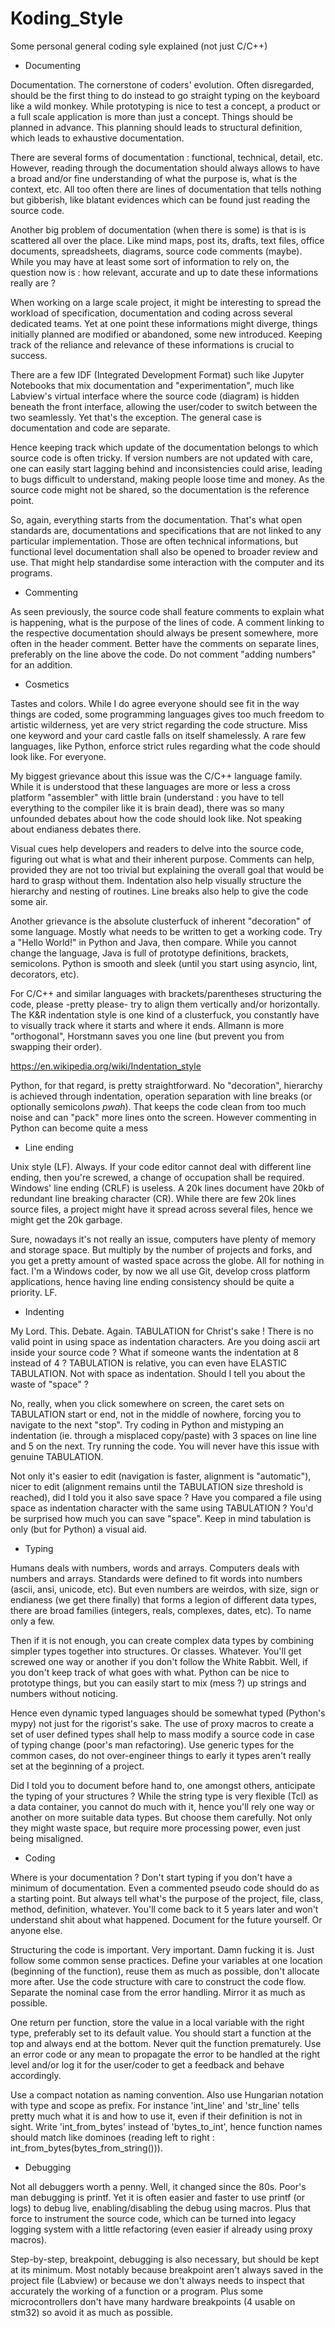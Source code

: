 # Koding_Style
Some personal general coding syle explained (not just C/C++)

* Documenting

Documentation. The cornerstone of coders' evolution. Often disregarded, should be the first thing to do instead to go straight typing on the keyboard like a wild monkey. While prototyping is nice to test a concept, a product or a full scale application is more than just a concept. Things should be planned in advance. This planning should leads to structural definition, which leads to exhaustive documentation.

There are several forms of documentation : functional, technical, detail, etc. However, reading through the documentation should always allows to have a broad and/or fine understanding of what the purpose is, what is the context, etc. All too often there are lines of documentation that tells nothing but gibberish, like blatant evidences which can be found just reading the source code.

Another big problem of documentation (when there is some) is that is is scattered all over the place. Like mind maps, post its, drafts, text files, office documents, spreadsheets, diagrams, source code comments (maybe). While you may have at least some sort of information to rely on, the question now is : how relevant, accurate and up to date these informations really are ?

When working on a large scale project, it might be interesting to spread the workload of specification, documentation and coding across several dedicated teams. Yet at one point these informations might diverge, things initially planned are modified or abandoned, some new introduced. Keeping track of the reliance and relevance of these informations is crucial to success.

There are a few IDF (Integrated Development Format) such like Jupyter Notebooks that mix documentation and "experimentation", much like Labview's virtual interface where the source code (diagram) is hidden beneath the front interface, allowing the user/coder to switch between the two seamlessly. Yet that's the exception. The general case is documentation and code are separate.

Hence keeping track which update of the documentation belongs to which source code is often tricky. If version numbers are not updated with care, one can easily start lagging behind and inconsistencies could arise, leading to bugs difficult to understand, making people loose time and money. As the source code might not be shared, so the documentation is the reference point.

So, again, everything starts from the documentation. That's what open standards are, documentations and specifications that are not linked to any particular implementation. Those are often technical informations, but functional level documentation shall also be opened to broader review and use. That might help standardise some interaction with the computer and its programs.

* Commenting

As seen previously, the source code shall feature comments to explain what is happening, what is the purpose of the lines of code. A comment linking to the respective documentation should always be present somewhere, more often in the header comment. Better have the comments on separate lines, preferably on the line above the code. Do not comment "adding numbers" for an addition.

* Cosmetics

Tastes and colors. While I do agree everyone should see fit in the way things are coded, some programming languages gives too much freedom to artistic wilderness, yet are very strict regarding the code structure. Miss one keyword and your card castle falls on itself shamelessly. A rare few languages, like Python, enforce strict rules regarding what the code should look like. For everyone.

My biggest grievance about this issue was the C/C++ language family. While it is understood that these languages are more or less a cross platform "assembler" with little brain (understand : you have to tell everything to the compiler like it is brain dead), there was so many unfounded debates about how the code should look like. Not speaking about endianess debates there.

Visual cues help developers and readers to delve into the source code, figuring out what is what and their inherent purpose. Comments can help, provided they are not too trivial but explaining the overall goal that would be hard to grasp without them. Indentation also help visually structure the hierarchy and nesting of routines. Line breaks also help to give the code some air.

Another grievance is the absolute clusterfuck of inherent "decoration" of some language. Mostly what needs to be written to get a working code. Try a "Hello World!" in Python and Java, then compare. While you cannot change the language, Java is full of prototype definitions, brackets, semicolons. Python is smooth and sleek (until you start using asyncio, lint, decorators, etc).

For C/C++ and similar languages with brackets/parentheses structuring the code, please -pretty please- try to align them vertically and/or horizontally. The K&R indentation style is one kind of a clusterfuck, you constantly have to visually track where it starts and where it ends. Allmann is more "orthogonal", Horstmann saves you one line (but prevent you from swapping their order).

https://en.wikipedia.org/wiki/Indentation_style

Python, for that regard, is pretty straightforward. No "decoration", hierarchy is achieved through indentation, operation separation with line breaks (or optionally semicolons *pwah*). That keeps the code clean from too much noise and can "pack" more lines onto the screen. However commenting in Python can become quite a mess

* Line ending

Unix style (LF). Always. If your code editor cannot deal with different line ending, then you're screwed, a change of occupation shall be required. Windows' line ending (CRLF) is useless. A 20k lines document have 20kb of redundant line breaking character (CR). While there are few 20k lines source files, a project might have it spread across several files, hence we might get the 20k garbage.

Sure, nowadays it's not really an issue, computers have plenty of memory and storage space. But multiply by the number of projects and forks, and you get a pretty amount of wasted space across the globe. All for nothing in fact. I'm a Windows coder, by now we all use Git, develop cross platform applications, hence having line ending consistency should be quite a priority. LF.

* Indenting

My Lord. This. Debate. Again. TABULATION for Christ's sake ! There is no valid point in using space as indentation characters. Are you doing ascii art inside your source code ? What if someone wants the indentation at 8 instead of 4 ? TABULATION is relative, you can even have ELASTIC TABULATION. Not with space as indentation. Should I tell you about the waste of "space" ?

No, really, when you click somewhere on screen, the caret sets on TABULATION start or end, not in the middle of nowhere, forcing you to navigate to the next "stop". Try coding in Python and mistyping an indentation (ie. through a misplaced copy/paste) with 3 spaces on line line and 5 on the next. Try running the code. You will never have this issue with genuine TABULATION.

Not only it's easier to edit (navigation is faster, alignment is "automatic"), nicer to edit (alignment remains until the TABULATION size threshold is reached), did I told you it also save space ? Have you compared a file using space as indentation character with the same using TABULATION ? You'd be surprised how much you can save "space". Keep in mind tabulation is only (but for Python) a visual aid.

* Typing

Humans deals with numbers, words and arrays. Computers deals with numbers and arrays. Standards were defined to fit words into numbers (ascii, ansi, unicode, etc). But even numbers are weirdos, with size, sign or endianess (we get there finally) that forms a legion of different data types, there are broad families (integers, reals, complexes, dates, etc). To name only a few.

Then if it is not enough, you can create complex data types by combining simpler types together into structures. Or classes. Whatever. You'll get screwed one way or another if you don't follow the White Rabbit. Well, if you don't keep track of what goes with what. Python can be nice to prototype things, but you can easily start to mix (mess ?) up strings and numbers without noticing.

Hence even dynamic typed languages should be somewhat typed (Python's mypy) not just for the rigorist's sake. The use of proxy macros to create a set of user defined types shall help to mass modify a source code in case of typing change (poor's man refactoring). Use generic types for the common cases, do not over-engineer things to early it types aren't really set at the beginning of a project.

Did I told you to document before hand to, one amongst others, anticipate the typing of your structures ? While the string type is very flexible (Tcl) as a data container, you cannot do much with it, hence you'll rely one way or another on more suitable data types. But choose them carefully. Not only they might waste space, but require more processing power, even just being misaligned.

* Coding

Where is your documentation ? Don't start typing if you don't have a minimum of documentation. Even a commented pseudo code should do as a starting point. But always tell what's the purpose of the project, file, class, method, definition, whatever. You'll come back to it 5 years later and won't understand shit about what happened. Document for the future yourself. Or anyone else.

Structuring the code is important. Very important. Damn fucking it is. Just follow some common sense practices. Define your variables at one location (beginning of the function), reuse them as much as possible, don't allocate more after. Use the code structure with care to construct the code flow. Separate the nominal case from the error handling. Mirror it as much as possible.

One return per function, store the value in a local variable with the right type, preferably set to its default value. You should start a function at the top and always end at the bottom. Never quit the function prematurely. Use an error code or any mean to propagate the error to be handled at the right level and/or log it for the user/coder to get a feedback and behave accordingly.

Use a compact notation as naming convention. Also use Hungarian notation with type and scope as prefix. For instance 'int_line' and 'str_line' tells pretty much what it is and how to use it, even if their definition is not in sight. Write 'int_from_bytes' instead of 'bytes_to_int', hence function names should match like dominoes (reading left to right : int_from_bytes(bytes_from_string())).

* Debugging

Not all debuggers worth a penny. Well, it changed since the 80s. Poor's man debugging is printf. Yet it is often easier and faster to use printf (or logs) to debug live, enabling/disabling the debug using macros. Plus that force to instrument the source code, which can be turned into legacy logging system with a little refactoring (even easier if already using proxy macros).

Step-by-step, breakpoint, debugging is also necessary, but should be kept at its minimum. Most notably because breakpoint aren't always saved in the project file (Labview) or because we don't always needs to inspect that accurately the working of a function or a program. Plus some microcontrollers don't have many hardware breakpoints (4 usable on stm32) so avoid it as much as possible.






